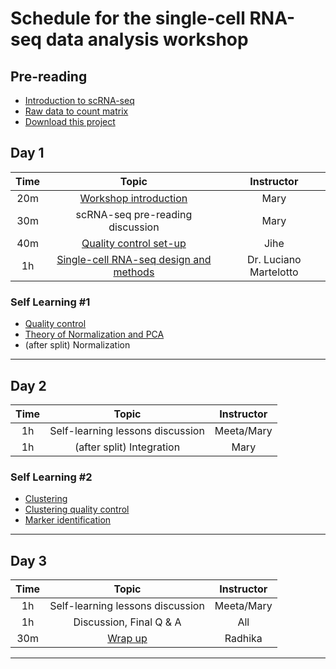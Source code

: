 # Schedule for the single-cell RNA-seq data analysis workshop

## Pre-reading

* [Introduction to scRNA-seq](../lessons/01_intro_to_scRNA-seq.md)
* [Raw data to count matrix](../lessons/02_SC_generation_of_count_matrix.md)
* [Download this project](https://www.dropbox.com/sh/qwfznnx7rg68kso/AACWI8fzNzKFOSsvSoi-20b3a?dl=1)

## Day 1

| Time |  Topic  | Instructor |
|:-----------:|:----------:|:--------:|
| 20m| [Workshop introduction](https://github.com/hbctraining/scRNA-seq_online/raw/master/slides/Intro_to_workshop.pdf) | Mary |
| 30m | scRNA-seq pre-reading discussion | Mary |
| 40m | [Quality control set-up](../lessons/03_SC_quality_control-setup.md) | Jihe |
| 1h | [Single-cell RNA-seq design and methods](https://www.dropbox.com/s/itxrximdmn3vbse/SCC_HBCBioinfo_Course_LM.pdf?dl=1) | Dr. Luciano Martelotto |

### Self Learning #1

* [Quality control](../lessons/04_SC_quality_control.md)
* [Theory of Normalization and PCA](../lessons/05_normalization_and_PCA.md)
* (after split) Normalization

***

## Day 2

| Time |  Topic  | Instructor |
|:-----------:|:----------:|:--------:|
| 1h | Self-learning lessons discussion | Meeta/Mary |
| 1h | (after split) Integration | Mary |

### Self Learning #2
* [Clustering](../lessons/07_SC_clustering_cells_SCT.md)
* [Clustering quality control](../lessons/08_SC_clustering_quality_control.md)
* [Marker identification](../lessons/09_merged_SC_marker_identification.md)

***

## Day 3

| Time |  Topic  | Instructor |
|:-----------:|:----------:|:--------:|
| 1h | Self-learning lessons discussion | Meeta/Mary |
| 1h | Discussion, Final Q & A | All |
| 30m| [Wrap up](../slides/Workshop_wrapup.pdf) | Radhika |

***
